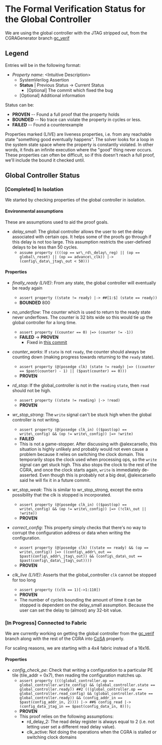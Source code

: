 # The Formal Verification Status for the Global Controller
We are using the global controller with the JTAG stripped out, from the CGRAGenerator branch [gc\_verif](https://github.com/StanfordAHA/CGRAGenerator/tree/gc\_verif)

## Legend
Entries will be in the following format:

* *Property name*: \<Intuitive Description\>
   * SystemVerilog Assertion
   * **Status** | Previous Status -> Current Status
      * [Optional] The commit which fixed the bug
   * [Optional] Additional information

Status can be:

* **PROVEN** -- Found a full proof that the property holds
* **BOUNDED** <k> -- No trace can violate the property in <k> cycles or less.
* **FAILED** -- Found a counterexample

Properties marked (LIVE) are liveness properties, i.e. from any reachable state "something good eventually happens". The solver looks for a loop in the system state space where the property is constantly violated. In other words, it finds an infinite execution where the "good" thing never occurs. These properties can often be difficult, so if this doesn't reach a full proof, we'll include the bound it checked until.

## Global Controller Status

### [Completed] In Isolation

We started by checking properties of the global controller in isolation.

#### Environmental assumptions

These are assumptions used to aid the proof goals.

* *delay\_small*: The global controller allows the user to set the delay associated with certain ops. It helps some of the proofs go through if this delay is not too large. This assumption restricts the user-defined delays to be less than 50 cycles.
   * `assume property ((((op == wr\_rd\_delay\_reg) || (op == global\_reset) || (op == advance\_clk)) |-> (config\_data\_jtag\_out < 50)))`

#### Properties

* *finally\_ready (LIVE)*: From any state, the global controller will eventually be ready again
   * `assert property ((state != ready) |-> ##[1:$] (state == ready))`
   * **BOUNDED** 800

* *no\_underflow*: The counter which is used to return to the ready state never underflows. The counter is 32 bits wide so this would tie up the global controller for a long time.
   * `assert property ((counter == 0) |=> (counter != -1))`
   * **FAILED** -> **PROVEN**
      * Fixed in [this commit](https://github.com/StanfordAHA/CGRAGenerator/commit/56aa3f118be0c5b99467f0236ccdc6a349da7508)

* *counter\_works*: If `state` is not `ready`, the counter should always be counting down (making progress towards returning to the `ready` state).
   * `assert property (@(posedge clk) (state != ready) |=> ((counter == $past(counter) - 1) || ($past(counter) == 0)))`
   * **PROVEN**

* *rd\_stop*: If the global\_controller is not in the `reading` `state`, then `read` should not be high.
   * `assert property ((state != reading) |-> !read)`
   * **PROVEN**

* *wr\_stop\_strong*: The `write` signal can't be stuck high when the global controller is not writing.
   * `assert property (@(posedge clk_in) (($past(op) == write\_config) && (op != write\_config)) |=> !write)`
   * **FAILED**
   * This is not a game-stopper. After discussing with @alexcarsello, this situation is highly unlikely and probably would not even cause a problem because it relies on switching the clock domain. This temporarily stops the clock used when processing ops, so the `write` signal can get stuck high. This also stops the clock to the rest of the CGRA, and once the clock starts again, `write` is immediately de-asserted. Even though this is probably not a big deal, @alexcarsello said he will fix it in a future commit.

* *wr\_stop\_weak*: This is similar to wr\_stop\_strong, except the extra possibility that the clk is stopped is incorporated.
   * `assert property (@(posedge clk_in) (($past(op) == write\_config) && (op != write\_config)) |=> (!clk\_out || !write))`
   * **PROVEN**

* *correct\_config*: This property simply checks that there's no way to corrupt the configuration address or data when writing the configuration.
   * `assert property (@(posedge clk) ((state == ready) && (op == write\_config)) |=> ((config\_addr\_out == $past(config\_addr\_jtag\_out)) && (config\_data\_out == $past(config\_data\_jtag\_out))))`
   * **PROVEN**

* *clk\_live (LIVE)*: Asserts that the global\_controller `clk` cannot be stopped for too long
   * `assert property ((clk == 1)[->1:110])`
   * **PROVEN**
   * The number of cycles bounding the amount of time it can be stopped is dependent on the delay\_small assumption. Because the user can set the delay to (almost) any 32-bit value.

### [In Progress] Connected to Fabric

We are currently working on getting the global controller from the [gc\_verif](https://github.com/StanfordAHA/CGRAGenerator/tree/gc\_verif) branch along with the rest of the CGRA into [CoSA](https://github.com/cristian-mattarei/CoSA) properly.

For scaling reasons, we are starting with a 4x4 fabric instead of a 16x16.

#### Properties

* *config_check_pe*: Check that writing a configuration to a particular PE tile (tile_addr = 0x7), then reading the configuration matches up.
   * `assert property ((((global_controller.op == global_controller.write_config) && (global_controller.state == global_controller.ready)) ##2 (((global_controller.op == global_controller.read_config) && (global_controller.state == global_controller.ready)) && (config_addr_in == $past(config_addr_in, 2)))) |-> ##6 config_read |-> (config_data_jtag_in == $past(config_data_in, 8)));`
   * **PROVEN**
   * This proof relies on the following assumptions:
      * rd_delay_2: The read delay register is always equal to 2 (i.e. not letting user set a different read delay value).
      * clk_active: Not doing the operations when the CGRA is stalled or switching clock domains